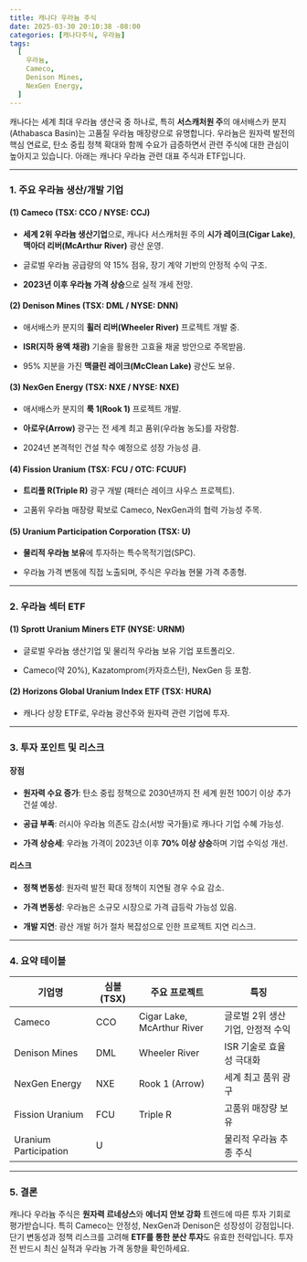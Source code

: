 ```yaml
---
title: 캐나다 우라늄 주식
date: 2025-03-30 20:10:38 -08:00
categories: [캐나다주식, 우라늄]
tags:
  [
    우라늄,
    Cameco,
    Denison Mines,
    NexGen Energy,
  ]
---
```

캐나다는 세계 최대 우라늄 생산국 중 하나로, 특히  **서스캐처원 주**의 애서배스카 분지(Athabasca Basin)는 고품질 우라늄 매장량으로 유명합니다. 우라늄은 원자력 발전의 핵심 연료로, 탄소 중립 정책 확대와 함께 수요가 급증하면서 관련 주식에 대한 관심이 높아지고 있습니다. 아래는 캐나다 우라늄 관련 대표 주식과 ETF입니다.

----------

### **1. 주요 우라늄 생산/개발 기업**

#### **(1) Cameco (TSX: CCO / NYSE: CCJ)**

-   **세계 2위 우라늄 생산기업**으로, 캐나다 서스캐처원 주의  **시가 레이크(Cigar Lake)**,  **맥아더 리버(McArthur River)**  광산 운영.
    
-   글로벌 우라늄 공급량의 약 15% 점유, 장기 계약 기반의 안정적 수익 구조.
    
-   **2023년 이후 우라늄 가격 상승**으로 실적 개세 전망.
    

#### **(2) Denison Mines (TSX: DML / NYSE: DNN)**

-   애서배스카 분지의  **휠러 리버(Wheeler River)**  프로젝트 개발 중.
    
-   **ISR(지하 용액 채광)**  기술을 활용한 고효율 채굴 방안으로 주목받음.
    
-   95% 지분을 가진  **맥클린 레이크(McClean Lake)**  광산도 보유.
    

#### **(3) NexGen Energy (TSX: NXE / NYSE: NXE)**

-   애서배스카 분지의  **룩 1(Rook 1)**  프로젝트 개발.
    
-   **아로우(Arrow)**  광구는 전 세계 최고 품위(우라늄 농도)를 자랑함.
    
-   2024년 본격적인 건설 착수 예정으로 성장 가능성 큼.
    

#### **(4) Fission Uranium (TSX: FCU / OTC: FCUUF)**

-   **트리플 R(Triple R)**  광구 개발 (패터슨 레이크 사우스 프로젝트).
    
-   고품위 우라늄 매장량 확보로 Cameco, NexGen과의 협력 가능성 주목.
    

#### **(5) Uranium Participation Corporation (TSX: U)**

-   **물리적 우라늄 보유**에 투자하는 특수목적기업(SPC).
    
-   우라늄 가격 변동에 직접 노출되며, 주식은 우라늄 현물 가격 추종형.
    

----------

### **2. 우라늄 섹터 ETF**

#### **(1) Sprott Uranium Miners ETF (NYSE: URNM)**

-   글로벌 우라늄 생산기업 및 물리적 우라늄 보유 기업 포트폴리오.
    
-   Cameco(약 20%), Kazatomprom(카자흐스탄), NexGen 등 포함.
    

#### **(2) Horizons Global Uranium Index ETF (TSX: HURA)**

-   캐나다 상장 ETF로, 우라늄 광산주와 원자력 관련 기업에 투자.
    

----------

### **3. 투자 포인트 및 리스크**

#### **장점**

-   **원자력 수요 증가**: 탄소 중립 정책으로 2030년까지 전 세계 원전 100기 이상 추가 건설 예상.
    
-   **공급 부족**: 러시아 우라늄 의존도 감소(서방 국가들)로 캐나다 기업 수혜 가능성.
    
-   **가격 상승세**: 우라늄 가격이 2023년 이후  **70% 이상 상승**하며 기업 수익성 개선.
    

#### **리스크**

-   **정책 변동성**: 원자력 발전 확대 정책이 지연될 경우 수요 감소.
    
-   **가격 변동성**: 우라늄은 소규모 시장으로 가격 급등락 가능성 있음.
    
-   **개발 지연**: 광산 개발 허가 절차 복잡성으로 인한 프로젝트 지연 리스크.
    

----------

### **4. 요약 테이블**

| 기업명                | 심볼(TSX) | 주요 프로젝트              | 특징                             |
|-----------------------|-----------|----------------------------|----------------------------------|
| Cameco                | CCO       | Cigar Lake, McArthur River | 글로벌 2위 생산기업, 안정적 수익 |
| Denison Mines         | DML       | Wheeler River              | ISR 기술로 효율성 극대화         |
| NexGen Energy         | NXE       | Rook 1 (Arrow)             | 세계 최고 품위 광구              |
| Fission Uranium       | FCU       | Triple R                   | 고품위 매장량 보유               |
| Uranium Participation | U         |                            | 물리적 우라늄 추종 주식          |

----------

### **5. 결론**

캐나다 우라늄 주식은  **원자력 르네상스**와  **에너지 안보 강화**  트렌드에 따른 투자 기회로 평가받습니다. 특히 Cameco는 안정성, NexGen과 Denison은 성장성이 강점입니다. 단기 변동성과 정책 리스크를 고려해  **ETF를 통한 분산 투자**도 유효한 전략입니다. 투자 전 반드시 최신 실적과 우라늄 가격 동향을 확인하세요.
